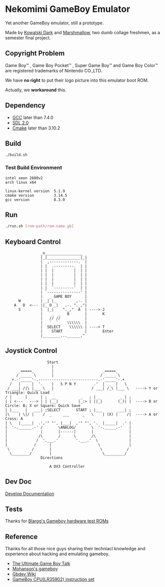 # Nekomimi GameBoy Emulator
Yet another GameBoy emulator, still a prototype.

Made by [Kowalski Dark](https://github.com/DarkKowalski) and [Marshmallow](https://github.com/xiongnemo), two dumb collage freshmen, as a semester final project.

## Copyright Problem
Game Boy™ , Game Boy Pocket™ , Super Game Boy™ and Game
Boy Color™ are registered trademarks of Nintendo CO.,LTD.

We have **no right** to put their logo picture into this emulator boot ROM.

Actually, we **workaround** this.

## Dependency
- [GCC](https://gcc.gnu.org/) later than 7.4.0
- [SDL 2.0](https://www.libsdl.org/)
- [Cmake](https://cmake.org/) later than 3.10.2

## Build
```bash
./build.sh
```

### Test Build Environment
```
intel xeon 2680v2
arch linux x64

linux-kernel version  5.1.9
cmake version         3.14.5
gcc version           8.3.0
```

## Run
```bash
./run.sh [rom-path/rom-name.gb]
```
## Keyboard Control

```
                _n_________________
                |_|_______________|_|
                |  ,-------------.  |
                | |  .---------.  | |
                | |  |         |  | |
                | |  |         |  | |
                | |  |         |  | |
                | |  |         |  | |
                | |  `---------'  | |
                | `---------------' |
                |   _ GAME BOY      |
      W         | _| |_         ,-. | 
    A   D  <--- ||_ O _|   ,-. "._,"|
      S         |  |_|    "._,"  A  | ----> J
                |    _  _   B       |       K
                |   // //           |
                |   `  `    \\\\\\  | 
                |  SELECT    \\\\\\ | ----> T  
                |    START          |       Enter
                |________...______,"
```
## Joystick Control

```
                   Start
                     |
      _=====_        |                      _=====_
     / _____ \       |                     / _____ \
   +.-'_____'-.---------------------------.-'_____'-.+
  /   |     |  '.    |   S P N Y        .'  |  _  |   \
 / ___| /|\ |___ \   |                 / ___| /_\ |___ \   ----> Y or Triangle: Quick Load
/ |      |      | ;  __           _   ; | _         _ | ;
| | <---   ---> | | |__|         |_:> | ||_|       (_)| |  ----> B or Circle: B; X or Square: Quick Save
| |___   |   ___| ;SELECT       START ; |___       ___| ;
|\    | \|/ |    /  _     ___      _   \    | (X) |    /|  ----> A or Cross: A
| \   |_____|  .','" "', |___|  ,'" "', '.  |_____|  .' |
|  '-.______.-' /       \ANALOG/       \  '-._____.-'   |
|               |       |------|       |                |
|              /\       /      \       /\               |
|             /  '.___.'        '.___.'  \              |
|            /      |                     \             |
 \          /       |                      \           /
  \________/        |                       \_________/
                Directions
                    
                    A DX3 Controller
```
## Dev Doc
[Develop Documentation](./doc/README.md)

## Tests
Thanks for [Blargg's Gameboy hardware test ROMs](https://github.com/retrio/gb-test-roms)

## Reference

Thanks for all those nice guys sharing their techniacl knowledge and experience about hacking and emulating gameboy.

- [The Ultimate Game Boy Talk](https://youtu.be/HyzD8pNlpwI)
- [Mohanson's gameboy](https://github.com/mohanson/gameboy)
- [Gbdev Wiki](http://gbdev.gg8.se/wiki/articles/Main_Page)
- [GameBoy CPU(LR35902) instruction set](http://www.pastraiser.com/cpu/gameboy/gameboy_opcodes.html)
